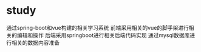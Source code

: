 # study
通过spring-boot和vue构建的相关学习系统
前端采用相关的vue的脚手架进行相关的编辑和操作
后端采用springboot进行相关后端代码实现
通过mysql数据库进行相关的数据内容准备
